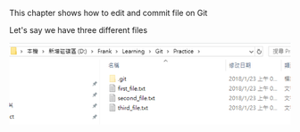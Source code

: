 This chapter shows how to edit and commit file on Git

Let's say we have three different files

![](/assets/file)





